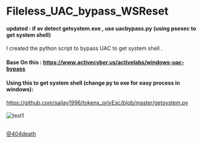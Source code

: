 # Fileless_UAC_bypass_WSReset

#### updated :  if av detect getsystem.exe , use uacbypass.py  (using psexec to get system shell) 

I created the python script to bypass UAC to get system shell . <br>
#### Base On this : https://www.activecyber.us/activelabs/windows-uac-bypass

#### Using this to get system shell (change py to exe for easy process in windows): 
https://github.com/sailay1996/tokenx_privEsc/blob/master/getsystem.py
<br><br>
![test1](https://github.com/sailay1996/Fileless_UAC_bypass_WSReset/blob/master/2019-08-27_162454.jpg) <br><br>

[@404death](https://twitter.com/404death)





